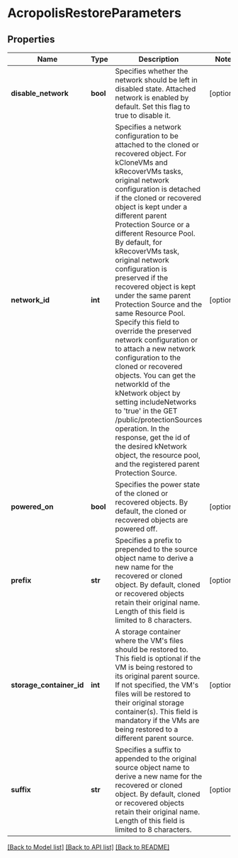 # AcropolisRestoreParameters

## Properties
Name | Type | Description | Notes
------------ | ------------- | ------------- | -------------
**disable_network** | **bool** | Specifies whether the network should be left in disabled state. Attached network is enabled by default. Set this flag to true to disable it. | [optional] 
**network_id** | **int** | Specifies a network configuration to be attached to the cloned or recovered object. For kCloneVMs and kRecoverVMs tasks, original network configuration is detached if the cloned or recovered object is kept under a different parent Protection Source or a different Resource Pool. By default, for kRecoverVMs task, original network configuration is preserved if the recovered object is kept under the same parent Protection Source and the same Resource Pool. Specify this field to override the preserved network configuration or to attach a new network configuration to the cloned or recovered objects. You can get the networkId of the kNetwork object by setting includeNetworks to &#39;true&#39; in the GET /public/protectionSources operation. In the response, get the id of the desired kNetwork object, the resource pool, and the registered parent Protection Source. | [optional] 
**powered_on** | **bool** | Specifies the power state of the cloned or recovered objects. By default, the cloned or recovered objects are powered off. | [optional] 
**prefix** | **str** | Specifies a prefix to prepended to the source object name to derive a new name for the recovered or cloned object. By default, cloned or recovered objects retain their original name. Length of this field is limited to 8 characters. | [optional] 
**storage_container_id** | **int** | A storage container where the VM&#39;s files should be restored to. This field is optional if the VM is being restored to its original parent source. If not specified, the VM&#39;s files will be restored to their original storage container(s). This field is mandatory if the VMs are being restored to a different parent source. | [optional] 
**suffix** | **str** | Specifies a suffix to appended to the original source object name to derive a new name for the recovered or cloned object. By default, cloned or recovered objects retain their original name. Length of this field is limited to 8 characters. | [optional] 

[[Back to Model list]](../README.md#documentation-for-models) [[Back to API list]](../README.md#documentation-for-api-endpoints) [[Back to README]](../README.md)


